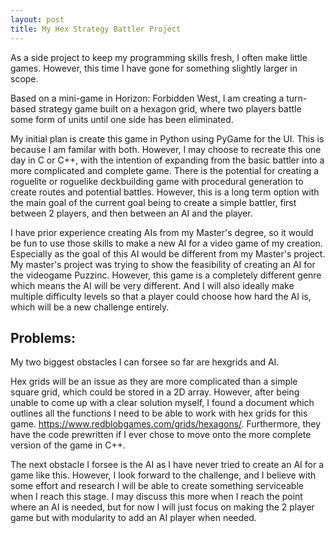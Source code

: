 ```yaml
---
layout: post
title: My Hex Strategy Battler Project
---
```


As a side project to keep my programming skills fresh, I often make little games. However, this time I have gone for something slightly larger in scope. 

Based on a mini-game in Horizon: Forbidden West, I am creating a turn-based strategy game built on a hexagon grid, where two players battle some form of units until one side has been eliminated. 

My initial plan is create this game in Python using PyGame for the UI. This is because I am familar with both. However, I may choose to recreate this one day in C or C++, with the intention of expanding from the basic battler into a more complicated and complete game. There is the potential for creating a roguelite or roguelike deckbuilding game with procedural generation to create routes and potential battles. However, this is a long term option with the main goal of the current goal being to create a simple battler, first between 2 players, and then between an AI and the player.

I have prior experience creating AIs from my Master's degree, so it would be fun to use those skills to make a new AI for a video game of my creation. Especially as the goal of this AI would be different from my Master's project. My master's project was trying to show the feasibility of creating an AI for the videogame Puzzinc. However, this game is a completely different genre which means the AI will be very different. And I will also ideally make multiple difficulty levels so that a player could choose how hard the AI is, which will be a new challenge entirely. 

## Problems:

My two biggest obstacles I can forsee so far are hexgrids and AI.

Hex grids will be an issue as they are more complicated than a simple square grid, which could be stored in a 2D array. However, after being unable to come up with a clear solution myself, I found a document which outlines all the functions I need to be able to work with hex grids for this game. https://www.redblobgames.com/grids/hexagons/. Furthermore, they have the code prewritten if I ever chose to move onto the more complete version of the game in C++. 

The next obstacle I forsee is the AI as I have never tried to create an AI for a game like this. However, I look forward to the challenge, and I believe with some effort and research I will be able to create something serviceable when I reach this stage. I may discuss this more when I reach the point where an AI is needed, but for now I will just focus on making the 2 player game but with modularity to add an AI player when needed. 
